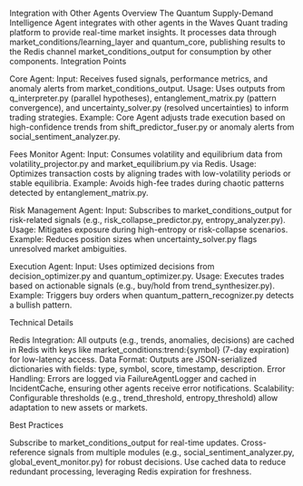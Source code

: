 Integration with Other Agents
Overview
The Quantum Supply-Demand Intelligence Agent integrates with other agents in the Waves Quant trading platform to provide real-time market insights. It processes data through market_conditions/learning_layer and quantum_core, publishing results to the Redis channel market_conditions_output for consumption by other components.
Integration Points

Core Agent:
Input: Receives fused signals, performance metrics, and anomaly alerts from market_conditions_output.
Usage: Uses outputs from q_interpreter.py (parallel hypotheses), entanglement_matrix.py (pattern convergence), and uncertainty_solver.py (resolved uncertainties) to inform trading strategies.
Example: Core Agent adjusts trade execution based on high-confidence trends from shift_predictor_fuser.py or anomaly alerts from social_sentiment_analyzer.py.


Fees Monitor Agent:
Input: Consumes volatility and equilibrium data from volatility_projector.py and market_equilibrium.py via Redis.
Usage: Optimizes transaction costs by aligning trades with low-volatility periods or stable equilibria.
Example: Avoids high-fee trades during chaotic patterns detected by entanglement_matrix.py.


Risk Management Agent:
Input: Subscribes to market_conditions_output for risk-related signals (e.g., risk_collapse_predictor.py, entropy_analyzer.py).
Usage: Mitigates exposure during high-entropy or risk-collapse scenarios.
Example: Reduces position sizes when uncertainty_solver.py flags unresolved market ambiguities.


Execution Agent:
Input: Uses optimized decisions from decision_optimizer.py and quantum_optimizer.py.
Usage: Executes trades based on actionable signals (e.g., buy/hold from trend_synthesizer.py).
Example: Triggers buy orders when quantum_pattern_recognizer.py detects a bullish pattern.



Technical Details

Redis Integration: All outputs (e.g., trends, anomalies, decisions) are cached in Redis with keys like market_conditions:trend:{symbol} (7-day expiration) for low-latency access.
Data Format: Outputs are JSON-serialized dictionaries with fields: type, symbol, score, timestamp, description.
Error Handling: Errors are logged via FailureAgentLogger and cached in IncidentCache, ensuring other agents receive error notifications.
Scalability: Configurable thresholds (e.g., trend_threshold, entropy_threshold) allow adaptation to new assets or markets.

Best Practices

Subscribe to market_conditions_output for real-time updates.
Cross-reference signals from multiple modules (e.g., social_sentiment_analyzer.py, global_event_monitor.py) for robust decisions.
Use cached data to reduce redundant processing, leveraging Redis expiration for freshness.
